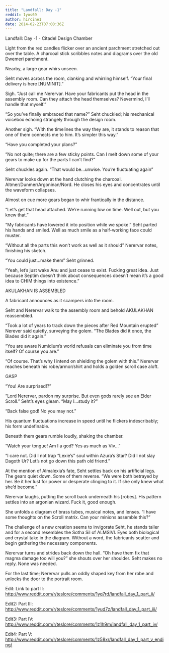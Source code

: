 ```yaml
---
title: "Landfall: Day -1"
reddit: 1yos69
author: hircine1
date: 2014-02-23T07:00:36Z
---
```


Landfall: Day -1 - Citadel Design Chamber


Light from the red candles flicker over an ancient parchment stretched out over the table. A charcoal stick scribbles notes and diagrams over the old Dwemeri parchment. 

Nearby, a large gear whirs unseen.

Seht moves across the room, clanking and whirring himself.  “Your final delivery is here [NUMINIT].”

Sigh.  “Just call me Nerervar.  Have your fabricants put the head in the assembly room.  Can they attach the head themselves? Nevermind, I’ll handle that myself.”

“So you’ve finally embraced that name?”  Seht chuckled; his mechanical voicebox echoing strangely through the design room.

Another sigh.  “With the timelines the way they are, it stands to reason that one of them connects me to him. It’s simpler this way.”

“Have you completed your plans?”

“No not quite; there are a few sticky points.  Can I melt down some of your gears to make up for the parts I can’t find?”

Seht chuckles again.  “That would be...unwise.  You’re fluctuating again”

Nerervar looks down at the hand clutching the charcoal.  Altmer/Dunmer/Argoninan/Nord.  He closes his eyes and concentrates until the waveform collapses.

Almost on cue more gears began to whir frantically in the distance.

“Let’s get that head attached. We’re running low on time. Well out, but you knew that.”

“My fabricants have lowered it into position while we spoke.”  Seht parted his hands and smiled.  Well as much smile as a half-working face could muster.

“Without all the parts this won’t work as well as it should” Nerervar notes, finishing his sketch.

“You could just...make them” Seht grinned.  

“Yeah, let’s just  wake Anu and just cease to exist. Fucking great idea. Just because Septim doesn’t think about consequences doesn’t mean it’s a good idea to CHIM things into existence.”

AKULAKHAN IS ASSEMBLED

A fabricant announces as it scampers into the room.  

Seht and Nerervar walk to the assembly room and behold AKULAKHAN reassembled. 

“Took a lot of years to track down the pieces after Red Mountain erupted” Nerever said quietly, surveying the golem. “The Blades did it once, the Blades did it again.”

“You are aware Numidium’s world refusals can eliminate you from time itself? Of course you are.”

“Of course. That’s why I intend on shielding the golem with this.” Nerervar reaches beneath his robe/armor/shirt and holds a golden scroll case aloft.

GASP

“You!  Are surprised!?”

“Lord Nerervar, pardon my surprise.  But even gods rarely see an Elder Scroll.” Seht’s eyes gleam.  “May I...study it?”

“Back false god!  No you may not.”

His quantum fluctuations increase in speed until he flickers indescribably; his form undefinable.

Beneath them gears rumble loudly, shaking the chamber.

“Watch your tongue!  Am I a god?  Yes as much as Viv...”

“I care not.  Did I not trap “Lexie’s” soul within Azura’s Star?  Did I not slay Dagoth Ur?  Let’s not go down this path old friend.”

At the mention of Almalexia’s fate, Seht settles back on his artificial legs.  The gears quiet down. Some of them reverse. “We were both betrayed by her.  Be it her lust for power or desperate clinging to it.  If she only knew what she’d become.”

Nerervar laughs, putting the scroll back underneath his [robes].  His pattern settles into an argonian wizard.  Fuck it, good enough.  

She unfolds a diagram of brass tubes, musical notes, and lenses.   “I have some thoughts on the Scroll matrix. Can your minions assemble this?”

The challenge of a new creation seems to invigorate Seht, he stands taller and for a second resembles the Sotha Sil of ALMSIVI.  Eyes both biological and crystal take in the diagram.  Without a word, the fabricants scatter and begin gathering the necessary components.

Nerervar turns and strides back down the hall.  “Oh have them fix that magma damage too will you?” she shouts over her shoulder.  Seht makes no reply.  None was needed.

For the last time; Nerervar pulls an oddly shaped key from her robe and unlocks the door to the portrait room.


Edit: Link to part II: http://www.reddit.com/r/teslore/comments/1yq7rd/landfall_day_1_part_ii/

Edit2: Part III: http://www.reddit.com/r/teslore/comments/1yud7z/landfall_day_1_part_iii/

Edit3: Part IV: http://www.reddit.com/r/teslore/comments/1z1h9m/landfall_day_1_part_iv/

Edit4: Part V: http://www.reddit.com/r/teslore/comments/1z58xr/landfall_day_1_part_v_ending/
